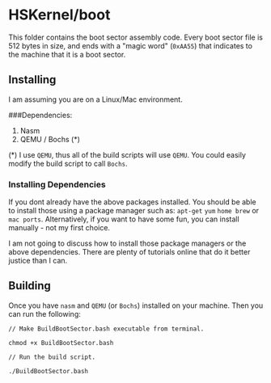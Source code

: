 # HSKernel/boot

This folder contains the boot sector assembly code. Every boot sector file is 512 bytes in size, and ends with a "magic word" (`0xAA55`) that indicates to the machine that it is a boot sector.


## Installing

I am assuming you are on a Linux/Mac environment. 

###Dependencies:
1. Nasm
2. QEMU / Bochs (*)


(*) I use `QEMU`, thus all of the build scripts will use `QEMU`. You could easily modify the build script to call `Bochs`.


### Installing Dependencies

If you dont already have the above packages installed. You should be able to install those using a package manager such as: `apt-get` `yum` `home brew` or `mac ports`. Alternatively, if you want to have some fun, you can install manually - not my first choice.

I am not going to discuss how to install those package managers or the above dependencies. There are plenty of tutorials online that do it better justice than I can.


## Building 

Once you have `nasm` and `QEMU` (or `Bochs`) installed on your machine. Then you can run the following:

~~~~
// Make BuildBootSector.bash executable from terminal.

chmod +x BuildBootSector.bash

// Run the build script.

./BuildBootSector.bash
~~~~
